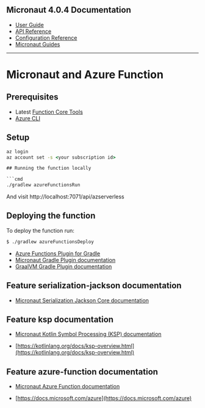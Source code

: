 ## Micronaut 4.0.4 Documentation

- [User Guide](https://docs.micronaut.io/4.0.4/guide/index.html)
- [API Reference](https://docs.micronaut.io/4.0.4/api/index.html)
- [Configuration Reference](https://docs.micronaut.io/4.0.4/guide/configurationreference.html)
- [Micronaut Guides](https://guides.micronaut.io/index.html)
---

# Micronaut and Azure Function

## Prerequisites

- Latest [Function Core Tools](https://aka.ms/azfunc-install)
- [Azure CLI](https://docs.microsoft.com/en-us/cli/azure/)

## Setup

```cmd
az login
az account set -s <your subscription id>

## Running the function locally

```cmd
./gradlew azureFunctionsRun
```

And visit http://localhost:7071/api/azserverless

## Deploying the function

To deploy the function run:

```bash
$ ./gradlew azureFunctionsDeploy
```



- [Azure Functions Plugin for Gradle](https://plugins.gradle.org/plugin/com.microsoft.azure.azurefunctions)
- [Micronaut Gradle Plugin documentation](https://micronaut-projects.github.io/micronaut-gradle-plugin/latest/)
- [GraalVM Gradle Plugin documentation](https://graalvm.github.io/native-build-tools/latest/gradle-plugin.html)
## Feature serialization-jackson documentation

- [Micronaut Serialization Jackson Core documentation](https://micronaut-projects.github.io/micronaut-serialization/latest/guide/)


## Feature ksp documentation

- [Micronaut Kotlin Symbol Processing (KSP) documentation](https://docs.micronaut.io/latest/guide/#kotlin)

- [https://kotlinlang.org/docs/ksp-overview.html](https://kotlinlang.org/docs/ksp-overview.html)


## Feature azure-function documentation

- [Micronaut Azure Function documentation](https://micronaut-projects.github.io/micronaut-azure/latest/guide/index.html#simpleAzureFunctions)

- [https://docs.microsoft.com/azure](https://docs.microsoft.com/azure)


